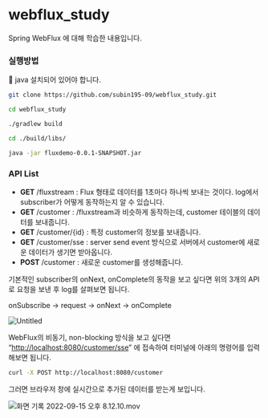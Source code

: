 # webflux_study
Spring WebFlux 에 대해 학습한 내용입니다.

### 실행방법

🌈 java 설치되어 있어야 합니다.

```bash
git clone https://github.com/subin195-09/webflux_study.git

cd webflux_study

./gradlew build

cd ./build/libs/

java -jar fluxdemo-0.0.1-SNAPSHOT.jar
```

### API List

- **GET** /fluxstream : Flux 형태로 데이터를 1초마다 하나씩 보내는 것이다. log에서 subscriber가 어떻게 동작하는지 알 수 있습니다.
- **GET** /customer : /fluxstream과 비슷하게 동작하는데, customer 테이블의 데이터를 보내줍니다.
- **GET** /customer/{id} : 특정 customer의 정보를 보내줍니다.
- **GET** /customer/sse : server send event 방식으로 서버에서 customer에 새로운 데이터가 생기면 받아옵니다.
- **POST** /customer : 새로운 customer를 생성해줍니다.


기본적인 subscriber의 onNext, onComplete의 동작을 보고 싶다면 위의 3개의 API로 요청을 보낸 후 log를 살펴보면 됩니다.

onSubscribe → request → onNext → onComplete

![Untitled](https://s3.us-west-2.amazonaws.com/secure.notion-static.com/2bb62975-090b-4f38-b286-32e5579d8d1e/Untitled.png?X-Amz-Algorithm=AWS4-HMAC-SHA256&X-Amz-Content-Sha256=UNSIGNED-PAYLOAD&X-Amz-Credential=AKIAT73L2G45EIPT3X45%2F20220915%2Fus-west-2%2Fs3%2Faws4_request&X-Amz-Date=20220915T123551Z&X-Amz-Expires=86400&X-Amz-Signature=852b8707d169a4cb7fbe42c13d1039525bf8b9ebc1b7c1b020598893c8dc7407&X-Amz-SignedHeaders=host&response-content-disposition=filename%20%3D%22Untitled.png%22&x-id=GetObject)

WebFlux의 비동기, non-blocking 방식을 보고 싶다면 “[http://localhost:8080/customer/sse](http://localhost:8080/customer/sse)” 에 접속하여 터미널에 아래의 명령어를 입력해보면 됩니다.

```bash
curl -X POST http://localhost:8080/customer
```

그러면 브라우저 창에 실시간으로 추가된 데이터를 받는게 보입니다.

![화면 기록 2022-09-15 오후 8.12.10.mov](https://s3.us-west-2.amazonaws.com/secure.notion-static.com/97cbb9da-177e-47e1-86dd-27e35c84edd4/2022-09-15-81210-1.gif?X-Amz-Algorithm=AWS4-HMAC-SHA256&X-Amz-Content-Sha256=UNSIGNED-PAYLOAD&X-Amz-Credential=AKIAT73L2G45EIPT3X45%2F20220915%2Fus-west-2%2Fs3%2Faws4_request&X-Amz-Date=20220915T124202Z&X-Amz-Expires=86400&X-Amz-Signature=79ccb2203e287f6fca94affd656e97b3bc8614816db37821a18d380024ec9122&X-Amz-SignedHeaders=host&response-content-disposition=filename%20%3D%222022-09-15-81210-1.gif%22&x-id=GetObject)
